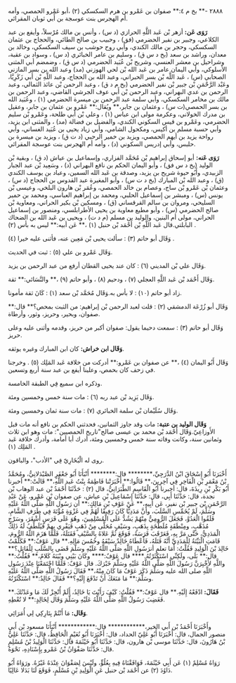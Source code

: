 ٢٨٨٨ -** بخ م ٤:** صفوان بن عَمْرو بن هرم السكسكي (٢) ،أبو عَمْرو الحمصي، وأمه أم الهجرس بنت عوسجة بن أَبي ثوبان المقرائي.

**رَوَى عَن:** أزهر بْن عَبد اللَّهِ الحرازي (د س) ، وأنس بن مالك مُرْسلاً، وأيفع بن عبد الكلاعي، وجبير بن نفير الحضرمي (فق) ، وحبيب بن صالح الطائي، والحجاج بن عثمان السكسكي، وحجر بن مالك الكندي، وأبي روح حوشب بن سيف السكسكي، وخالد بن معدان، وراشد بن سعد (بخ د س ق) ، وسليم بن عامر الخبائري (د س) ، وسواد بن عقبة، وشراحيل بن معشر العنسي، وشريح بْن عُبَيد الحضرمي (د س ق) ، وضمضم أبي المثنى الأسلوكي، وأبي اليمان عامر بن عَبد الله بْن لحي الهوزني (مد) وعبد الله بن بسر المازني الصحابي (س) ، عَبد اللَّه بْن بسر الحبراني، وعبد الله بن الحجاج، وعبد اللَّهِ بْن أَبي زَكَرِيَّا، وعَبْد الرَّحْمَنِ بْن جبير بْن نفير الحضرمي (بخ م د ق) ، وعبد الرحمن بْن عائذ الثمالي، وعبد الرحمن بن عدي البهراني، وعبد الرحمن بْن أَبي عوف الجرشي القاضي، وعبد الرحمن بن مالك بن مخامر السكسكي، وأبي سلمة عبد الرحمن بن ميسرة الحضرمي (١) ، وعُبَيد الله بن بسر الحمصي(ت س) ، وعثمان بن جابر،** ويُقال:** عَمْرو بن عثمان بن جابر، وعقيل بن مدرك الخولاني، وعكرمة مولى ابن عباس (١) ، وعلي بْن أَبي طلحة، وعَمْرو بْن سليم الحضرمي، وعَمْرو بن قيس السكوني الكندي، والفضيل بن فضالة (مد) ، والمثنى ابن يزيد، وأبي حسبة مسلم بن أكيس، ومكحول الشامي، وأبي زياد يحيى بن عُبَيد الغساني، وأبي رواحة يزيد بن أيهم الحمصي، ويزيد بن خمير الرحبي (د ت ق) ، ويزيد بن ميسرة بن حلبس، وأبي إدريس السكوني (د) ، وأمه أم الهجرس بنت عوسجة المقرائي.

**رَوَى عَنه:** أبو إسحاق إبراهيم بْن مُحَمَّد الفزاري، وإسماعيل بن عياش (د ق) ، وبقية بْن الوليد (بخ د س فق) ، وأبو اليمان الحكم بن نافع البهراني (د) ، وسَعِيد بْن عبد الجبار الزبيدي، وأَبُو حيوة شريح بن يزيد، وصدقة بن عَبد الله السمين، وعباد بن يوسف الكندي (ق) ، وعبد الله بْن المبارك (بخ د ت س) ، وأبو المغيرة عبد القدوس بن الحجاج (د س) ، وعثمان بْن عَمْرو بْن ساج، وعصام بن خالد الحمصي، وعُمَر بْن هارون البلخي، وعيسى بْن يونس (س) ، ومبشر بن إِسماعيل الحلبي، ومحمد بن إبراهيم العباسي، ومحمد بن حمير السليحي، ومروان بن سالم القرقساني (ق) ، ومسكين بْن بكير الحراني، ومعاوية بْن صالح الحضرمي (س) ، وأبو مطيع معاوية بن يحيى الأطرابلسي، ومنصور بن إسماعيل الحراني، مولى أم البنين، والوليد بن مسلم (م د ت) ، ويحيى بن عَبد الله بن الضحاك البابلتي.قال عَبد اللَّهِ بْن أَحْمَد بْن حنبل (١) ،** عَن أبيه:** ليس به بأس (٢) .

وَقَال أبو حاتم (٣) : سألت يحيى بْن مَعِين عنه، فأثنى عليه خيرا (٤) .

وَقَال عَمْرو بن علي (٥) : ثبت في الحديث.

وَقَال علي بْن المديني (٦) : كان عند يحيى القطان أرفع من عبد الرحمن بن يزيد.

وَقَال أَحْمَد بْن عَبد اللَّهِ العجلي (٧) ، ودحيم (٨) ، وأبو حاتم (٩) ،** والنَّسَائي:** ثقة.

زاد أبو حاتم (١٠) : لا بأس به.وَقَال مُحَمَّد بْن سعد (١) : كَانَ ثقة مأمونا.

وَقَال أبو زُرْعَة الدمشقي (٢) : قلت لعبد الرحمن بْن إبراهيم: من الثبت بمحص؟** قال:** صفوان، وبحير، وحريز، وثور، وأرطاة.

وَقَال أبو حاتم (٣) : سمعت دحيما يقول: صفوان أكبر من حريز، وقدمه وأثنى عليه وعلى حريز.

**وَقَال ابن خراش:** كان ابن المبارك وغيره يوثقه.

وَقَال أَبُو اليمان (٤) ،** عن صفوان بن عَمْرو:** أدركت من خلافة عَبد المَلِك (٥) . وخرجنا في زحف كان بحمص، وعلينا أيفع بن عبد سنة أربع وتسعين.

وذكره ابن سميع فِي الطبقة الخامسة.

وَقَال يَزِيد بْن عبد ربه (٦) : مات سنة خمس وخمسين ومئة.

وَقَال سُلَيْمان بْن سلمة الخبائري (٧) : مات سنة ثمان وخمسين ومئة.

**وَقَال الوليد بن عتبة:** مات وقد جاوز الثمانين، فحدثني الحكم بن نافع أنه مات قبل الأَوزاعِيّ.وَقَال أَحْمَد بْن محمد بن عيسى صالح"تاريخ الحمصيين": مات وهو ابن ثلاث وثمانين سنة، وكانت وفاته سنة خمس وخمسين ومئة، أدرك أبا أمامة، وأدرك خلافة عَبد المَلِك (١) .

روى له الْبُخَارِيّ فِي "الأدب"، والباقون.

أَخْبَرَنَا أَبُو إِسْحَاقَ ابْنُ الدَّرَجِيِّ،******** قال:******** أَنْبَأَنَا أَبُو جَعْفَرٍ الصَّيْدَلانِيُّ، ومُحَمَّدُ بْنُ مَعْمَرِ بْنِ الْفَاخِرِ فِي آخِرِينَ،** قَالُوا:** أَخْبَرَتْنا فَاطِمَةُ بِنْتُ عَبد اللَّهِ،** قَالَتْ:** أخبرنا أَبُو بَكْرِ بْنِ رِيذَةَ، قال: أخبرنا أَبُو الْقَاسِمِ الطَّبَرَانِيُّ، قال (٢) : حَدَّثَنَا أَحْمَدُ بْن عبد الوهاب بْن نجدة، قال: حَدَّثَنَا أَبِي، قال: حَدَّثَنَا إِسْمَاعِيلَ بْنِ عياش، عن صفوان بْنِ عَمْرو، عَنْ عَبْدِ الرَّحْمَنِ بْن جبير بْن نفير، عَن أَبِيهِ،** عَنْ عَوْفِ بْنِ مَالِكٍ:** أن رَسُول اللَّهِ صَلَّى اللَّهُ عَلَيْهِ وسَلَّمَ، لَمْ يُخَمِّسِ السَّلَبَ، وأَنَّ مَدَدِيًّا كَانَ رَفِيقًا لَهُمْ فِي غَزْوَةِ مُؤْتَةَ فِي طَرَفِ الشَّامِ، فَلَقُوا الْعَدُوَّ، فَجَعَلَ الرُّومِيُّ مِنْهُمْ يَشُدُّ عَلَى الْمُسْلِمِينَ، وهُوَ عَلَى فَرَسٍ أَشْقَرَ، وسَرْجٍ مُذَهَّبٍ، ومِنْطَقَةٍ مُلَطَّخَةٍ بِذَهَبٍ، وسَيْفٍ مُحَلَّى مِنْ ذَهَبٍ فَيَفْرِي بِهِمْ فَيُلَطِّفُ لَهُ ذَلِكَ الْمَدَدِيُّ، حَتَّى مَرَّ بِهِ، فَعَرْقَبَ فَرَسَهُ، فَوَقَعَ ثُمَّ عَلاهُ بِالسَّيْفِ فَقَتَلَهُ، فَلَمَّا هَزَمَ اللَّهُ الرُّومَ، قَامَتِ الْبَيِّنَةُ لِلْمَدَدِيِّ أَنَّهُ قَتَلَهُ، فَأَعْطَاهُ خَالِدٌ سَيْفَهُ وخُمُسَ مَالِهِ.** قال عَوْفٌ:** فَكَلَّمْتُ خَالِدَ بْنَ الْوَلِيدِ فَقُلْتُ: أَمَا تعلم أنرَسُولِ اللَّهِ صَلَّى اللَّهُ عَلَيْهِ وسَلَّمَ قَضَى بِالسَّلَبِ لِلْقَاتِلِ؟** قال:** بَلَى، ولَكِنِّي اسْتَكْثَرْتُهُ.**** قال عَوْفٌ:**** وكَانَ بَيْنِي وبْيَنَهُ كَلامٌ،** فَقُلْتُ:** واللَّهِ لأُخْبِرَنَّ رَسُولَ اللَّهِ صَلَّى اللَّهُ عَلَيْهِ وسَلَّمَ خَبْرَكَ. قال عَوْفٌ: فَلَمَّا اجْتَمَعْنَا عِنْدَ رَسُول اللَّهِ صلى الله عليه وسَلَّمَ ذَكَرَ عَوْفٌ مَا كَانَ مِنْهُ،** فَقَالَ رَسُولُ اللَّهِ صَلَّى اللَّهُ عَلَيْهِ وسَلَّمَ:** مَا مَنَعَكَ أَنْ تَدْفَعَ إِلَيْهِ؟** فَقَالَ خَالِدٌ:** اسْتَكْثَرْتُهُ.

**فَقَالَ:** ادْفَعْهُ إِلَيْهِ.** قال عَوْفٌ:** فَقُلْتُ: كَيْفَ رَأَيْتَ يَا خَالِدُ، أَلَمْ أُنْجِزْ لَكَ مَا وعَدْتُكَ.** فَغَضِبَ رَسُولُ اللَّهِ صَلَّى اللَّهُ عَلَيْهِ وسَلَّمَ وَقَال لِخَالِدٍ:** لا تُعْطِهِ.

**وَقَال:** مَا أَنْتُمْ بِتَارِكِي لِي أُمَرَائِي.

وأَخْبَرَنَا أَحْمَدُ بْن أَبي الخير،************ قال:************ أَنْبَأَنَا مسعود بْن أَبي منصور الجمال، قال: أَخْبَرَنَا أَبُو عَلِيّ الحداد، قال: أَخْبَرَنَا أَبُو نُعَيْمٍ الْحَافِظُ، قال: حَدَّثَنَا عَلِيُّ بْنُ هَارُونَ، قال: حَدَّثَنَا موسى بْن هارون، قال: حَدَّثَنَا أَبُو خَيْثَمَةَ قال: حَدَّثَنَا الْوَلِيدُ بْنُ مُسْلِمٍ قال: حَدَّثَنَا صَفْوَانُ بْنُ عَمْرو بِإِسْنَادِهِ، نَحْوَهُ.

رَوَاهُ مُسْلِمٌ (١) عَن أَبِي خَيْثَمَةَ، فَوَافَقْنَاهُ فِيهِ بِعُلُوٍّ، ولَيْسَ لِصَفْوَانَ عِنْدَهُ غَيْرُهُ. ورَوَاهُ أَبُو دَاوُدَ (٢) عن أَحْمَد بْن حنبل عَنِ الْوَلِيدِ بْنِ مُسْلَمٍ، فَوَقَعَ لَنَا بَدَلا عَالِيًا.